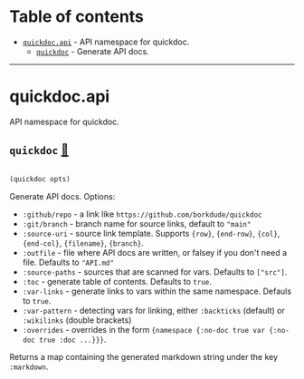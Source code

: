 # Table of contents
-  [`quickdoc.api`](#quickdoc.api)  - API namespace for quickdoc.
    -  [`quickdoc`](#quickdoc.api/quickdoc) - Generate API docs.

-----
# <a name="quickdoc.api">quickdoc.api</a>


API namespace for quickdoc.




## <a name="quickdoc.api/quickdoc">`quickdoc`</a> [:page_facing_up:](https://github.com/borkdude/quickdoc/blob/main/src/quickdoc/api.cljc#L17-L76)
<a name="quickdoc.api/quickdoc"></a>
``` clojure

(quickdoc opts)
```


Generate API docs. Options:
  * `:github/repo` -  a link like `https://github.com/borkdude/quickdoc`
  * `:git/branch` - branch name for source links, default to `"main"`
  * `:source-uri` - source link template. Supports `{row}`, `{end-row}`, `{col}`, `{end-col}`, `{filename}`, `{branch}`.
  * `:outfile` - file where API docs are written, or falsey if you don't need a file. Defaults to `"API.md"`
  * `:source-paths` - sources that are scanned for vars. Defaults to `["src"]`.
  * `:toc` - generate table of contents. Defaults to `true`.
  * `:var-links` - generate links to vars within the same namespace. Defauls to `true`.
  * `:var-pattern` - detecting vars for linking, either `:backticks` (default) or `:wikilinks` (double brackets)
  * `:overrides` - overrides in the form `{namespace {:no-doc true var {:no-doc true :doc ...}}}`.

  Returns a map containing the generated markdown string under the key `:markdown`.
